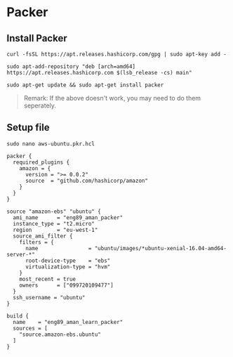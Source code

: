 # Packer

## Install Packer
```terminal
curl -fsSL https://apt.releases.hashicorp.com/gpg | sudo apt-key add -
```
```terminal
sudo apt-add-repository "deb [arch=amd64] https://apt.releases.hashicorp.com $(lsb_release -cs) main"
```
```terminal
sudo apt-get update && sudo apt-get install packer
```
> Remark: If the above doesn't work, you may need to do them seperately.

## Setup file
```
sudo nano aws-ubuntu.pkr.hcl
```
```
packer {
  required_plugins {
    amazon = {
      version = ">= 0.0.2"
      source  = "github.com/hashicorp/amazon"
    }
  }
}

source "amazon-ebs" "ubuntu" {
  ami_name      = "eng89_aman_packer"
  instance_type = "t2.micro"
  region        = "eu-west-1"
  source_ami_filter {
    filters = {
      name                = "ubuntu/images/*ubuntu-xenial-16.04-amd64-server-*"
      root-device-type    = "ebs"
      virtualization-type = "hvm"
    }
    most_recent = true
    owners      = ["099720109477"]
  }
  ssh_username = "ubuntu"
}

build {
  name    = "eng89_aman_learn_packer"
  sources = [
    "source.amazon-ebs.ubuntu"
  ]
}

```